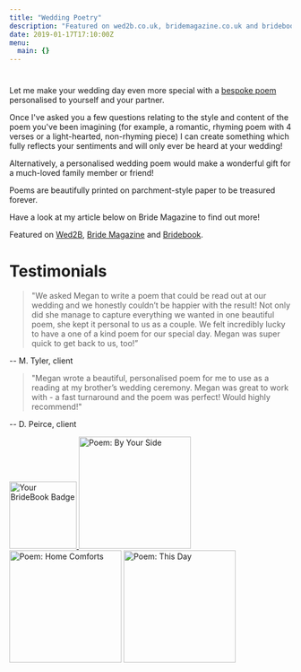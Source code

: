 ```yaml
---
title: "Wedding Poetry"
description: "Featured on wed2b.co.uk, bridemagazine.co.uk and bridebook.co.uk"
date: 2019-01-17T17:10:00Z
menu:
  main: {}
---
```


# 

Let me make your wedding day even more special with a [bespoke poem](https://www.facebook.com/pg/meganwhitingfreelance/photos/?tab=album&album_id=822838874547759) personalised to yourself and your partner.

Once I've asked you a few questions relating to the style and content of the poem you've been imagining (for example, a romantic, rhyming poem with 4 verses or a light-hearted, non-rhyming piece) I can create something which fully reflects your sentiments and will only ever be heard at your wedding!

Alternatively, a personalised wedding poem would make a wonderful gift for a much-loved family member or friend!

Poems are beautifully printed on parchment-style paper to be treasured forever.

Have a look at my article below on Bride Magazine to find out more!

Featured on [Wed2B](https://www.wed2b.co.uk/wedding-suppliers/megan-whiting-p-w-p), [Bride Magazine](https://www.bridemagazine.co.uk/articles/suffolk-bride-to-be-launches-personalised-weddng-poetry-service) and [Bridebook](https://bridebook.co.uk/wedding-stationery/megan-whiting-poetry-saxmundham-suffolk-csZgjEQmXN).

# Testimonials

> "We asked Megan to write a poem that could be read out at our wedding and we honestly couldn’t be happier with the result! Not only did she manage to capture everything we wanted in one beautiful poem, she kept it personal to us as a couple. We felt incredibly lucky to have a one of a kind poem for our special day. Megan was super quick to get back to us, too!”

-- M. Tyler, client

> "Megan wrote a beautiful, personalised poem for me to use as a reading at my brother’s wedding ceremony. Megan was great to work with - a fast turnaround and the poem was perfect! Would highly recommend!" 

-- D. Peirce, client

<a href="https://bridebook.co.uk/?utm_source=shareBadge_csZgjEQmXN&amp;utm_medium=referral&amp;utm_content=badgeHome&amp;utm_campaign=supplierShare_badge" target="_blank" class="ng-scope">
  <img src="//assets.bridebook.co.uk/badge/Featured_on_Badge.png" alt="Your BrideBook Badge" style="width:120px;">
</a>

<img src="/images/personalised-wedding-poem_by-your-side.jpg" alt="Poem: By Your Side" style="width:200px;"/>

<img src="/images/personalised-wedding-poem_home-comforts.jpg" alt="Poem: Home Comforts" style="width:200px;"/>

<img src="/images/personalised-wedding-poem_this-day.jpg" alt="Poem: This Day" style="width:200px;"/>
